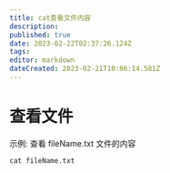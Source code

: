 ```yaml
---
title: cat查看文件内容
description: 
published: true
date: 2023-02-22T02:37:26.124Z
tags: 
editor: markdown
dateCreated: 2023-02-21T10:06:14.581Z
---
```


# 查看文件
示例: 查看 fileName.txt 文件的内容
```
cat fileName.txt
```